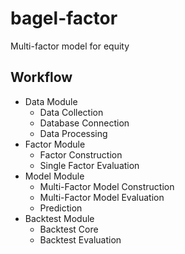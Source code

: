 # bagel-factor

Multi-factor model for equity

## Workflow

- Data Module
    - Data Collection
    - Database Connection
    - Data Processing
- Factor Module
    - Factor Construction
    - Single Factor Evaluation
- Model Module
    - Multi-Factor Model Construction
    - Multi-Factor Model Evaluation
    - Prediction
- Backtest Module
    - Backtest Core
    - Backtest Evaluation
